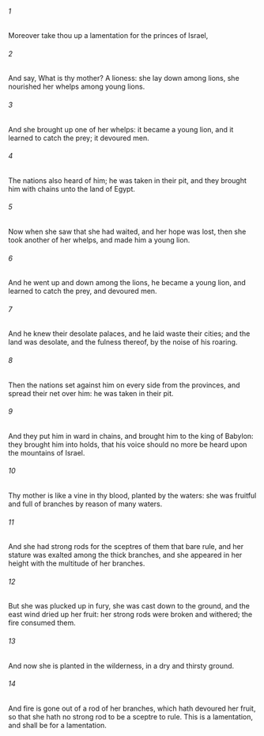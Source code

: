 ###### 1
Moreover take thou up a lamentation for the princes of Israel,

###### 2
And say, What is thy mother? A lioness: she lay down among lions, she nourished her whelps among young lions.

###### 3
And she brought up one of her whelps: it became a young lion, and it learned to catch the prey; it devoured men.

###### 4
The nations also heard of him; he was taken in their pit, and they brought him with chains unto the land of Egypt.

###### 5
Now when she saw that she had waited, and her hope was lost, then she took another of her whelps, and made him a young lion.

###### 6
And he went up and down among the lions, he became a young lion, and learned to catch the prey, and devoured men.

###### 7
And he knew their desolate palaces, and he laid waste their cities; and the land was desolate, and the fulness thereof, by the noise of his roaring.

###### 8
Then the nations set against him on every side from the provinces, and spread their net over him: he was taken in their pit.

###### 9
And they put him in ward in chains, and brought him to the king of Babylon: they brought him into holds, that his voice should no more be heard upon the mountains of Israel.

###### 10
Thy mother is like a vine in thy blood, planted by the waters: she was fruitful and full of branches by reason of many waters.

###### 11
And she had strong rods for the sceptres of them that bare rule, and her stature was exalted among the thick branches, and she appeared in her height with the multitude of her branches.

###### 12
But she was plucked up in fury, she was cast down to the ground, and the east wind dried up her fruit: her strong rods were broken and withered; the fire consumed them.

###### 13
And now she is planted in the wilderness, in a dry and thirsty ground.

###### 14
And fire is gone out of a rod of her branches, which hath devoured her fruit, so that she hath no strong rod to be a sceptre to rule. This is a lamentation, and shall be for a lamentation.

